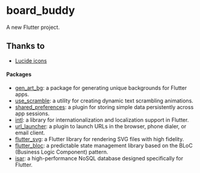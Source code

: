 # board_buddy

A new Flutter project.

## Thanks to

- [Lucide icons](https://lucide.dev)

#### Packages

- [gen_art_bg](https://pub.dev/packages/gen_art_bg): a package for generating unique backgrounds for Flutter apps.
- [use_scramble](https://pub.dev/packages/use_scramble): a utility for creating dynamic text scrambling animations.
- [shared_preferences](https://pub.dev/packages/shared_preferences): a plugin for storing simple data persistently across app sessions.
- [intl](https://pub.dev/packages/intl): a library for internationalization and localization support in Flutter.
- [url_launcher](https://pub.dev/packages/url_launcher): a plugin to launch URLs in the browser, phone dialer, or email client.
- [flutter_svg](https://pub.dev/packages/flutter_svg): a Flutter library for rendering SVG files with high fidelity.
- [flutter_bloc](https://pub.dev/packages/flutter_bloc): a predictable state management library based on the BLoC (Business Logic Component) pattern.
- [isar](https://pub.dev/packages/isar): a high-performance NoSQL database designed specifically for Flutter.